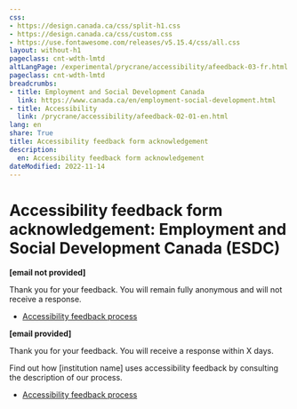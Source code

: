 ```yaml
---
css:
- https://design.canada.ca/css/split-h1.css
- https://design.canada.ca/css/custom.css
- https://use.fontawesome.com/releases/v5.15.4/css/all.css
layout: without-h1
pageclass: cnt-wdth-lmtd
altLangPage: /experimental/prycrane/accessibility/afeedback-03-fr.html
pageclass: cnt-wdth-lmtd
breadcrumbs:
- title: Employment and Social Development Canada
  link: https://www.canada.ca/en/employment-social-development.html
- title: Accessibility
  link: /prycrane/accessibility/afeedback-02-01-en.html  
lang: en
share: True
title: Accessibility feedback form acknowledgement
description: 
  en: Accessibility feedback form acknowledgement
dateModified: 2022-11-14
---
```

<h1 property="name" id="wb-cont" dir="ltr"><span class="stacked"><span>Accessibility feedback form acknowledgement</span>: <span>Employment and Social Development Canada (ESDC)</span></span></h1>

<p><strong>[email not provided]</strong></p>
<p>Thank you for your feedback. You will remain fully anonymous and will not receive a response.</p>
   <ul class="list-inline mrgn-tp-lg">
        <li><a href="afeedback-03-02-en.html">Accessibility feedback process</a></li>
      </ul>

<p><strong>[email provided]</strong></p>
<p>Thank you for your feedback. You will receive a response within X days.</p>   
<p>Find out how [institution name] uses accessibility feedback by consulting the description of our process.</p>
   <ul class="list-inline mrgn-tp-lg">
        <li><a href="afeedback-03-02-en.html">Accessibility feedback process</a></li>
      </ul>
